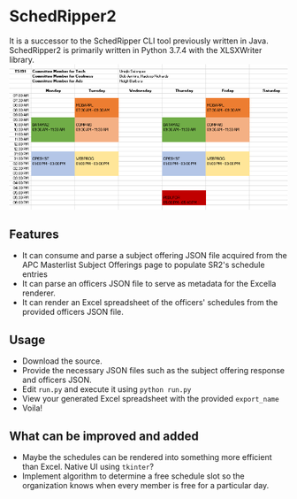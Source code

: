 # SchedRipper2
It is a successor to the SchedRipper CLI tool previously written in Java. SchedRipper2 is primarily written in Python 3.7.4 with the XLSXWriter library.
![Screenshot](docs/sr2.png)

## Features
* It can consume and parse a subject offering JSON file acquired from the APC Masterlist Subject Offerings page to populate SR2's schedule entries
* It can parse an officers JSON file to serve as metadata for the Excella renderer.
* It can render an Excel spreadsheet of the officers' schedules from the provided officers JSON file.

## Usage
* Download the source.
* Provide the necessary JSON files such as the subject offering response and officers JSON.
* Edit `run.py` and execute it using `python run.py`
* View your generated Excel spreadsheet with the provided `export_name`
* Voila!

## What can be improved and added
* Maybe the schedules can be rendered into something more efficient than Excel. Native UI using `tkinter`?
* Implement algorithm to determine a free schedule slot so the organization knows when every member is free for a particular day.
